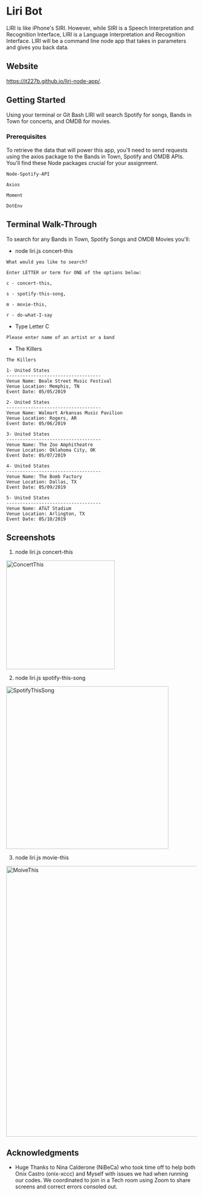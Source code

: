 # Liri Bot

 LIRI is like iPhone's SIRI. However, while SIRI is a Speech Interpretation and Recognition Interface, LIRI is a Language Interpretation and Recognition Interface. LIRI will be a command line node app that takes in parameters and gives you back data.

## Website
https://jt227b.github.io/liri-node-app/.

## Getting Started

Using your terminal or Git Bash LIRI will search Spotify for songs, Bands in Town for concerts, and OMDB for movies.

### Prerequisites

To retrieve the data that will power this app, you'll need to send requests using the axios package to the Bands in Town, Spotify and OMDB APIs. You'll find these Node packages crucial for your assignment.

```
Node-Spotify-API

Axios

Moment

DotEnv
```

## Terminal Walk-Through

To search for any Bands in Town, Spotify Songs and OMDB Movies you'll:

* node liri.js concert-this

```
What would you like to search?

Enter LETTER or term for ONE of the options below:

c - concert-this,

s - spotify-this-song,

m - movie-this,

r - do-what-I-say

```
* Type Letter C
```
Please enter name of an artist or a band
```
* The Killers
```
The Killers

1- United States
-----------------------------------
Venue Name: Beale Street Music Festival
Venue Location: Memphis, TN
Event Date: 05/05/2019

2- United States
-----------------------------------
Venue Name: Walmart Arkansas Music Pavilion
Venue Location: Rogers, AR
Event Date: 05/06/2019

3- United States
-----------------------------------
Venue Name: The Zoo Amphitheatre
Venue Location: Oklahoma City, OK
Event Date: 05/07/2019

4- United States
-----------------------------------
Venue Name: The Bomb Factory
Venue Location: Dallas, TX
Event Date: 05/09/2019

5- United States
-----------------------------------
Venue Name: AT&T Stadium
Venue Location: Arlington, TX
Event Date: 05/10/2019

```
## Screenshots

1. node liri.js concert-this
<img width="287" alt="ConcertThis" src="https://user-images.githubusercontent.com/46248532/56013052-b1e5b200-5cb4-11e9-954b-18f43a246f17.png">

2. node liri.js spotify-this-song
<img width="429" alt="SpotifyThisSong" src="https://user-images.githubusercontent.com/46248532/56013150-0ab54a80-5cb5-11e9-874c-3567516f298e.png">

3. node liri.js movie-this
<img width="714" alt="MoiveThis" src="https://user-images.githubusercontent.com/46248532/56013154-0ee16800-5cb5-11e9-8e3a-f0bb69c59e8d.png">

## Acknowledgments

* Huge Thanks to Nina Calderone (NiBeCa) who took time off to help both Onix Castro (onix-xccc) and Myself with issues we had when running our codes. We coordinated to join in a Tech room using Zoom to share screens and correct errors consoled out. 



